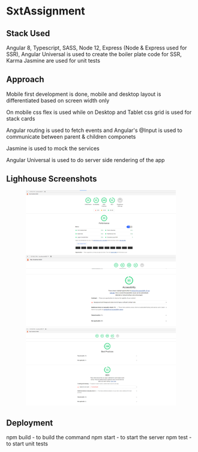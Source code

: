 # SxtAssignment

## Stack Used
Angular 8, Typescript, SASS, Node 12, Express (Node & Express used for SSR), Angular Universal is used to create the boiler plate code for SSR, Karma Jasmine are used for unit tests

## Approach
Mobile first development is done, mobile and desktop layout is differentiated based on screen width only

On mobile css flex is used while on Desktop and Tablet css grid is used for stack cards

Angular routing is used to fetch events and Angular's @Input is used to communicate between parent & children componets

Jasmine is used to mock the services

Angular Universal is used to do server side rendering of the app

## Lighhouse Screenshots
<div align="center">
    <img src="/screenshots/lh1.png" width="400px"</img> 
</div>

<div align="center">
    <img src="/screenshots/lh2.png" width="400px"</img> 
</div>

<div align="center">
    <img src="/screenshots/lh3.png" width="400px"</img> 
</div>

## Deployment
npm build - to build the command
npm start - to start the server
npm test - to start unit tests
